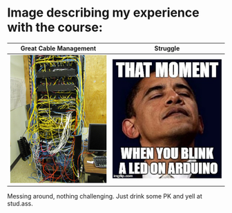 # Image describing my experience with the course:

|        Great Cable Management         |      Struggle      |
| :-----------------------------------: | :----------------: |
| <img src="./img/cable.jpg" width=250> | ![](./img/led.jpg) |

Messing around, nothing challenging. Just drink some PK and yell at stud.ass.
